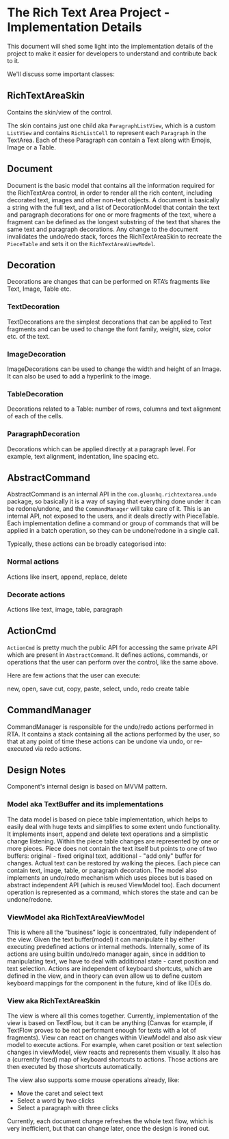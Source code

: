# The Rich Text Area Project - Implementation Details

This document will shed some light into the implementation details of the project
to make it easier for developers to understand and contribute back to it.

We'll discuss some important classes:

## RichTextAreaSkin

Contains the skin/view of the control.

The skin contains just one child aka `ParagraphListView`, which is a custom `ListView` and contains `RichListCell`
to represent each `Paragraph` in the TextArea. Each of these Paragraph can contain a Text along with Emojis, Image or a Table.

## Document

Document is the basic model that contains all the information required for the RichTextArea control,
in order to render all the rich content, including decorated text, images and other non-text objects.
A document is basically a string with the full text, and a list of DecorationModel that contain the text and paragraph decorations for one or more fragments of the text,
where a fragment can be defined as the longest substring of the text that shares the same text and paragraph decorations.
Any change to the document invalidates the undo/redo stack, forces the RichTextAreaSkin to recreate the `PieceTable` and sets it on the `RichTextAreaViewModel`.

## Decoration
Decorations are changes that can be performed on RTA’s fragments like Text, Image, Table etc.

### TextDecoration
TextDecorations are the simplest decorations that can be applied to Text fragments and can be used to change the font family, weight, size, color etc. of the text.

### ImageDecoration
ImageDecorations can be used to change the width and height of an Image. It can also be used to add a hyperlink to the image.

### TableDecoration
Decorations related to a Table: number of rows, columns and text alignment of each of the cells.

### ParagraphDecoration
Decorations which can be applied directly at a paragraph level. For example, text alignment, indentation, line spacing etc.

## AbstractCommand

AbstractCommand is an internal API in the `com.gluonhq.richtextarea.undo` package, so basically it is a way of saying that everything done under it can be redone/undone, and the `CommandManager` will take care of it.
This is an internal API, not exposed to the users, and it deals directly with PieceTable.
Each implementation define a command or group of commands that will be applied in a batch operation, so they can be undone/redone in a single call.

Typically, these actions can be broadly categorised into:

### Normal actions
Actions like insert, append, replace, delete 

### Decorate actions
Actions like text, image, table, paragraph

## ActionCmd

`ActionCmd` is pretty much the public API for accessing the same private API which are present in `AbstractCommand`.
It defines actions, commands, or operations that the user can perform over the control, like the same above.

Here are few actions that the user can execute:

new, open, save
cut, copy, paste,
select,
undo, redo
create table

## CommandManager

CommandManager is responsible for the undo/redo actions performed in RTA.
It contains a stack containing all the actions performed by the user, so that at any point of time these actions can be undone via undo, or re-executed via redo actions.

## Design Notes

Component's internal design is based on MVVM pattern.

### Model aka TextBuffer and its implementations

The data model is based on piece table implementation, which helps to easily deal
with huge texts and simplifies to some extent undo functionality. It implements insert,
append and delete text operations and a simplistic change listening. Within the piece table
changes are represented by one or more pieces. Piece does not contain the text itself but points
to one of two buffers: original - fixed original text, additional - "add only" buffer for changes.
Actual text can be restored by walking the pieces. Each piece can contain text, image, table, or paragraph
decoration. The model also implements an undo/redo mechanism which uses pieces but is based on
abstract independent API (which is reused ViewModel too). Each document operation is represented
as a command, which stores the state and can be undone/redone.

### ViewModel aka RichTextAreaViewModel

This is where all the “business” logic is concentrated, fully independent of the view. Given the text
buffer(model) it can manipulate it by either executing predefined actions or internal methods.
Internally, some of its actions are using builtin undo/redo manager again, since in addition
to manipulating text, we have to deal with additional state - caret position and text selection.
Actions are independent of keyboard shortcuts, which are defined in the view, and in theory
can even allow us to define custom keyboard mappings for the component in the future, kind of like IDEs do.

### View aka RichTextAreaSkin

The view is where all this comes together. Currently, implementation of the view is based on TextFlow,
but it can be anything (Canvas for example, if TextFlow proves to be not performant enough for texts
with a lot of  fragments). View can react on changes within ViewModel and also ask view model to execute actions.
For example, when caret position or text selection changes in viewModel, view reacts and represents them visually.
It also has a (currently fixed) map of keyboard shortcuts to actions. Those actions are then executed by those shortcuts
automatically.

The view also supports some mouse operations already, like:

- Move the caret and select text
- Select a word by two clicks
- Select a paragraph with three clicks

Currently, each document change refreshes the whole text flow, which is very inefficient,
but that can change later, once the design is ironed out.
